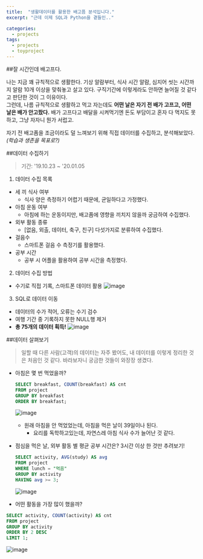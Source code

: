 ```yaml
---
title:  "생활데이터를 활용한 배고픔 분석입니다."
excerpt: "근데 이제 SQL과 Python을 곁들인.."

categories:
  - projects
tags:
  - projects
  - toyproject
---
```

##잘 시간인데 배고프다.

나는 지금 꽤 규칙적으로 생활한다. 기상 알람부터, 식사 시간 알람, 심지어 씻는 시간까지 알람 10개 이상을 맞춰놓고 살고 있다. 구직기간에 이렇게라도 안하면 늘어질 것 같다고 판단한 것이 그 이유이다.  
그런데, 나름 규칙적으로 생활하고 먹고 자는데도 **어떤 날은 자기 전 배가 고프고, 어떤 날은 배가 안고팠다.** 배가 고프다고 배달을 시켜먹기엔 돈도 부담이고 혼자 다 먹지도 못하고, 그냥 자자니 뭔가 서럽고.  

자기 전 배고픔을 조금이라도 덜 느껴보기 위해 직접 데이터를 수집하고, 분석해보았다. *(학습과 생존을 목표로?)*  


##데이터 수집하기
>기간: '19.10.23 ~ '20.01.05

1. 데이터 수집 목록
* 세 끼 식사 여부
  * 식사 양은 측정하기 어렵기 때문에, 균일하다고 가정했다.
* 아침 운동 여부
  * 아침에 하는 운동이지만, 배고픔에 영향을 끼치지 않을까 궁금하여 수집했다.
* 외부 활동 종류
  * [없음, 외출, 데이터, 축구, 친구] 다섯가지로 분류하여 수집했다.
* 걸음수
  * 스마트폰 걸음 수 측정기를 활용했다.
* 공부 시간
  * 공부 시 어플을 활용하여 공부 시간을 측정했다.

2. 데이터 수집 방법
* 수기로 직접 기록, 스마트폰 데이터 활용
![image](https://github.com/Sean-Parkk/seanparkk/blob/master/assets/images/crawling.png?raw=true)

3. SQL로 데이터 이동
* 데이터의 수가 적어, 오류는 수기 검수
* 여행 기간 중 기록하지 못한 NULL행 제거
* **총 75개의 데이터 획득!**
![image](https://github.com/Sean-Parkk/seanparkk/blob/master/assets/images/hungeranalysis(1).png?raw=true)


##데이터 살펴보기

>일할 때 다른 사람(고객)의 데이터는 자주 봤어도, 내 데이터를 이렇게 정리한 것은 처음인 것 같다. 바라보자니 궁금한 것들이 와장장 생겼다.

* 아침은 몇 번 먹었을까?
  ``` SQL
  SELECT breakfast, COUNT(breakfast) AS cnt
  FROM project
  GROUP BY breakfast
  ORDER BY breakfast;
  ```
  ![image](https://github.com/Sean-Parkk/seanparkk/blob/master/assets/images/sql1.png?raw=true)
  * 원래 아침을 안 먹었었는데, 아침을 먹은 날이 39일이나 된다.
    * 요리를 독학하고있는데, 자연스레 아침 식사 수가 늘어난 것 같다.



* 점심을 먹은 날, 외부 활동 별 평균 공부 시간은? 3시간 이상 한 것만 추려보기!
  ``` SQL
  SELECT activity, AVG(study) AS avg
  FROM project
  WHERE lunch = "먹음"
  GROUP BY activity
  HAVING avg >= 3;
  ```
  ![image](https://github.com/Sean-Parkk/seanparkk/blob/master/assets/images/sql2.png?raw=true)


* 어떤 활동을 가장 많이 했을까?
``` SQL
SELECT activity, COUNT(activity) AS cnt
FROM project
GROUP BY activity
ORDER BY 2 DESC
LIMIT 1;
```
![image](https://github.com/Sean-Parkk/seanparkk/blob/master/assets/images/sql3.png?raw=true)
